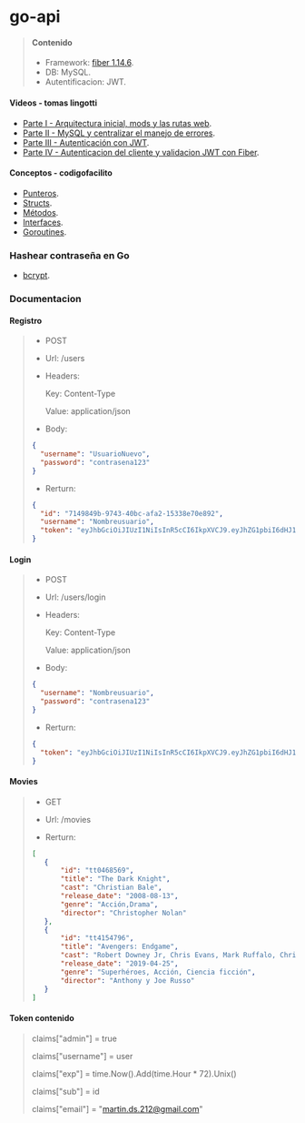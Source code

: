 # go-api

> #### Contenido
>
> - Framework: [fiber 1.14.6](https://docs.gofiber.io/v/1.x/).
> - DB: MySQL.
> - Autentificacion: JWT.

#### Videos - tomas lingotti
- [Parte I - Arquitectura inicial, mods y las rutas web](https://www.youtube.com/watch?v=vQtkgavdxk4).
- [Parte II - MySQL y centralizar el manejo de errores](https://www.youtube.com/watch?v=hhpR825EXAY).
- [Parte III - Autenticación con JWT](https://www.youtube.com/watch?v=LXr1RJaaGhA).
- [Parte IV - Autenticacion del cliente y validacion JWT con Fiber](https://www.youtube.com/watch?v=3Uscn6CNEVU).


#### Conceptos - codigofacilito
- [Punteros](https://www.youtube.com/watch?v=V0cdxZCEzHE).
- [Structs](https://www.youtube.com/watch?v=aBkPQr2VTMc).
- [Métodos](https://www.youtube.com/watch?v=quA5nX8mceY).
- [Interfaces](https://www.youtube.com/watch?v=OeCtHLvf-Eo).
- [Goroutines](https://www.youtube.com/watch?v=rF3VP10S9SM).


### Hashear contraseña en Go
- [bcrypt](https://parzibyte.me/blog/2018/05/31/hasheando-comprobando-contrasenas-golang/).



### Documentacion

#### Registro

>
> - POST
>
> - Url: /users
>
> - Headers:
>
>   Key: Content-Type 
>
>   Value: application/json
>
> - Body:
>
>```json
> {
>	"username": "UsuarioNuevo",
>	"password": "contrasena123"
> }
>```
>
> - Rerturn:
>
>```json
> {
>   "id": "7149849b-9743-40bc-afa2-15338e70e892",
>   "username": "Nombreusuario",
>   "token": "eyJhbGciOiJIUzI1NiIsInR5cCI6IkpXVCJ9.eyJhZG1pbiI6dHJ1ZSwiZW1haWwiOiJtYXJ0aW4uZHMuMjEyQGdtYWlsLmNvbSIsImV4cCI6MTYwNjQ4MDQ2MCwic3ViIjoiNzE0OTg0OWItOTc0My00MGJjLWFmYTItMTUzMzhlNzBlODkyIiwidXNlcm5hbWUiOiJOb21icmV1c3VhcmlvIn0.vmHiN1HeLcCWuOygeLLqatL1RediaKQxZOUd7gA7FOI"
> }
>```
>

#### Login

>
> - POST
>
> - Url: /users/login
>
> - Headers:
>
>   Key: Content-Type 
>
>   Value: application/json
>
> - Body:
>
>```json
> {
>	"username": "Nombreusuario",
>	"password": "contrasena123"
> }
>```
>
> - Rerturn:
>```json
> {
>   "token": "eyJhbGciOiJIUzI1NiIsInR5cCI6IkpXVCJ9.eyJhZG1pbiI6dHJ1ZSwiZW1haWwiOiJtYXJ0aW4uZHMuMjEyQGdtYWlsLmNvbSIsImV4cCI6MTYwNjQ4MDY0Niwic3ViIjoiNzE0OTg0OWItOTc0My00MGJjLWFmYTItMTUzMzhlNzBlODkyIiwidXNlcm5hbWUiOiJOb21icmV1c3VhcmlvIn0.cQ6OpjSEP56Jq8TxZJFD9FWARHim_EVxMVFyx7REZBo"
> }
>```
>

#### Movies

>
> - GET
>
> - Url: /movies
>
> - Rerturn:
>
>```json
>[
>    {
>        "id": "tt0468569",
>        "title": "The Dark Knight",
>        "cast": "Christian Bale",
>        "release_date": "2008-08-13",
>        "genre": "Acción,Drama",
>        "director": "Christopher Nolan"
>    },
>    {
>        "id": "tt4154796",
>        "title": "Avengers: Endgame",
>        "cast": "Robert Downey Jr, Chris Evans, Mark Ruffalo, Chris Hemsworth, Scarlett Johansson, etc.",
>        "release_date": "2019-04-25",
>        "genre": "Superhéroes, Acción, Ciencia ficción",
>        "director": "Anthony y Joe Russo"
>    }
>]
>```
>



#### Token contenido

>
>	claims["admin"] = true
>
>	claims["username"] = user
>
>	claims["exp"] = time.Now().Add(time.Hour * 72).Unix()
>
>	claims["sub"] = id
>
>	claims["email"] = "martin.ds.212@gmail.com"
>
